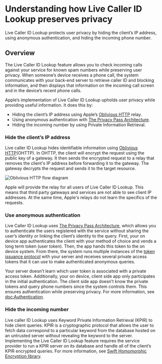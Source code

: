 # Understanding how Live Caller ID Lookup preserves privacy

Live Caller ID Lookup protects user privacy by hiding the client’s IP address, using anonymous authentication, and
hiding the incoming phone number.

## Overview

The Live Caller ID Lookup feature allows you to check incoming calls against your service for known spam numbers while
preserving user privacy. When someone’s device receives a phone call, the system communicates with your back-end server
to retrieve caller ID and blocking information, and then displays that information on the incoming call screen and in
the device’s recent phone calls.

Apple’s implementation of Live Caller ID Lookup upholds user privacy while providing useful information. It does this
by:
* Hiding the client’s IP address using Apple’s [Oblivious HTTP](https://www.rfc-editor.org/rfc/rfc9458) relay.
* Using anonymous authentication with [The Privacy Pass Architecture](https://www.rfc-editor.org/rfc/rfc9576).
* Hiding the incoming number by using Private Information Retrieval.

### Hide the client’s IP address

Live caller ID Lookup hides identifiable information using [Oblivious
HTTP](https://www.rfc-editor.org/rfc/rfc9458)(OHTTP). In OHTTP, the client will encrypt the request using the public key
of a gateway. It then sends the encrypted request to a relay that removes the client's IP address before forwarding it
to the gateway. The gateway decrypts the request and sends it to the target resource.

![Oblivious HTTP flow diagram](oblivious-http.png)

Apple will provide the relay for all users of Live Caller ID Lookup. This means that third party gateways and services
are not able to see client IP addresses. At the same time, Apple's relays do not learn the specifics of the requests.

### Use anonymous authentication

Live Caller ID Lookup uses [The Privacy Pass Architecture](https://www.rfc-editor.org/rfc/rfc9576), which allows you to
authenticate the users registered with the service without sharing the user’s identity or linking the client’s identity
to the query. First, your on device app authenticates the client with your method of choice and vends a long term token
(user token). Then, the app hands this token to the on device system. From there, the system runs multiple instances of
the [token issuance protocol](https://www.rfc-editor.org/rfc/rfc9578#name-issuance-protocol-for-publi) with your server
and receives several private access tokens that it can use to make authenticated anonymous queries.

Your server doesn’t learn which user token is associated with a private access token. Additionally, your on device,
client side app only participates in the initial authentication. The client side app doesn’t know the private tokens and
query phone numbers since the system controls them. This ensures authentication while preserving privacy. For more
information, see <doc:Authentication>.

### Hide the incoming number

Live caller ID Lookup uses Keyword Private Information Retrieval (KPIR) to hide client queries. KPIR is a cryptographic
protocol that allows the user to fetch data correspond to a particular keyword from the database hosted on an untrusted
server without revealing the keyword to the server. Implementing the Live Caller ID Lookup feature requires the service
provider to run a KPIR server on its database and handle all of the client’s KPIR encrypted queries. For more
information, see [Swift Homomorphic Encryption library](https://github.com/apple/swift-homomorphic-encryption).

